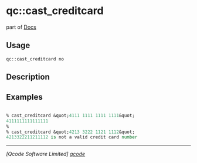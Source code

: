 qc::cast_creditcard
===================

part of [Docs](.)

Usage
-----
`qc::cast_creditcard no`

Description
-----------


Examples
--------
```tcl

% cast_creditcard &quot;4111 1111 1111 1111&quot;
4111111111111111
%
% cast_creditcard &quot;4213 3222 1121 1112&quot;
4213322211211112 is not a valid credit card number

```

----------------------------------
*[Qcode Software Limited] [qcode]*

[qcode]: www.qcode.co.uk "Qcode Software"